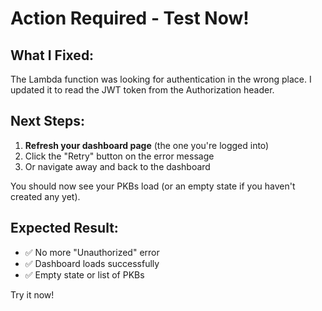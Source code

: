 # Action Required - Test Now!

## What I Fixed:
The Lambda function was looking for authentication in the wrong place. I updated it to read the JWT token from the Authorization header.

## Next Steps:
1. **Refresh your dashboard page** (the one you're logged into)
2. Click the "Retry" button on the error message
3. Or navigate away and back to the dashboard

You should now see your PKBs load (or an empty state if you haven't created any yet).

## Expected Result:
- ✅ No more "Unauthorized" error
- ✅ Dashboard loads successfully
- ✅ Empty state or list of PKBs

Try it now!
